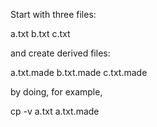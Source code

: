 Start with three files:

 a.txt
 b.txt
 c.txt

and create derived files:

 a.txt.made
 b.txt.made
 c.txt.made

by doing, for example,

 cp -v a.txt a.txt.made

